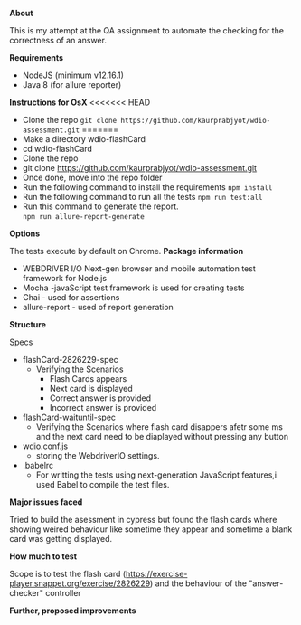 
**About**

This is my attempt at the QA assignment to automate the checking for the correctness of an answer.

**Requirements**
- NodeJS (minimum v12.16.1)
- Java 8 (for allure reporter)
  
**Instructions for OsX**
<<<<<<< HEAD
- Clone the repo  `git clone https://github.com/kaurprabjyot/wdio-assessment.git`
=======
- Make a directory wdio-flashCard
- cd wdio-flashCard
- Clone the repo
- git clone https://github.com/kaurprabjyot/wdio-assessment.git
- Once done, move into the repo folder
- Run the following command to install the requirements
    `npm install`
- Run the following command to run all the tests
   `npm run test:all`
- Run this command to generate the report.     
  `npm run allure-report-generate`

**Options**

The tests execute by default on Chrome.
**Package information** 
  - WEBDRIVER I/O Next-gen browser and mobile automation test framework for Node.js
  - Mocha -javaScript test framework is used for creating tests
  - Chai - used for assertions
  - allure-report - used of report generation

**Structure**

Specs
  - flashCard-2826229-spec 
    - Verifying the Scenarios 
      - Flash Cards appears
      - Next card is displayed
      - Correct answer is provided
      - Incorrect answer is provided
  - flashCard-waituntil-spec
    - Verifying the Scenarios where flash card disappers afetr some ms and the next card need to be diaplayed without pressing any button
  - wdio.conf.js
    - storing the WebdriverIO settings.
  - .babelrc 
    - For writting the  tests using next-generation JavaScript features,i used Babel to compile the test files.

**Major issues faced**

Tried to build the asessment in cypress but found the flash cards where showing weired behaviour like sometime they appear and sometime a blank card was getting displayed.

**How much to test**

Scope is to test the flash card (https://exercise-player.snappet.org/exercise/2826229) and the behaviour of the "answer-checker" controller 

**Further, proposed improvements**

